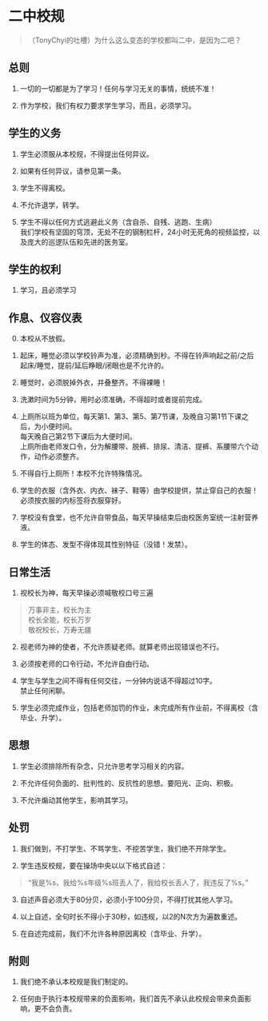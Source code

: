 # 二中校规

> （TonyChyi的吐槽）为什么这么变态的学校都叫二中，是因为二吧？

## 总则

1. 一切的一切都是为了学习！任何与学习无关的事情，统统不准！

2. 作为学校，我们有权力要求学生学习，而且，必须学习。

## 学生的义务

1. 学生必须服从本校规，不得提出任何异议。

2. 如果有任何异议，请参见第一条。

3. 学生不得离校。

4. 不允许退学，转学。

5. 学生不得以任何方式逃避此义务（含自杀、自残、逃跑、生病）  
我们学校有坚固的穹顶，无处不在的钢制栏杆，24小时无死角的视频监控，以及庞大的巡逻队伍和先进的医务室。

## 学生的权利

1. 学习，且必须学习

## 作息、仪容仪表

0. 本校从不放假。

1. 起床，睡觉必须以学校铃声为准，必须精确到秒。不得在铃声响起之前/之后起床/睡觉，提前/延后睁眼/闭眼也是不允许的。

2. 睡觉时，必须脱掉外衣，并叠整齐。不得裸睡！

3. 洗漱时间为5分钟，用时必须准确，不得超时或者提前完成。

4. 上厕所以班为单位，每天第1、第3、第5、第7节课，及晚自习第1节下课之后，为小便时间。  
每天晚自己第2节下课后为大便时间。  
上厕所由老师发口令，分为解腰带、脱裤、排尿、清洁、提裤、系腰带六个动作，动作必须整齐。

5. 不得自行上厕所！本校不允许特殊情况。

6. 学生的衣服（含外衣、内衣、袜子、鞋等）由学校提供，禁止穿自己的衣服！必须按衣服的内标签将衣服穿好。

7. 学校没有食堂，也不允许自带食品，每天早操结束后由校医务室统一注射营养液。

8. 学生的体态、发型不得体现其性别特征（没错！发禁）。

## 日常生活

1. 视校长为神，每天早操必须喊敬校口号三遍  
> 万事非主，校长为主  
> 校长全能，校长万岁  
> 敬祝校长，万寿无疆

2. 视老师为神的使者，不允许质疑老师。就算老师出现错误也不行。

3. 必须按老师的口令行动，不允许自由行动。

4. 学生与学生之间不得有任何交往，一分钟内说话不得超过10字。  
禁止任何闲聊。

5. 学生必须完成作业，包括老师加罚的作业，未完成所有作业前，不得离校（含毕业、升学）。

## 思想

1. 学生必须排除所有杂念，只允许思考学习相关的内容。

2. 不允许任何负面的、批判性的、反抗性的思想。要阳光、正向、积极。

3. 不允许煽动其他学生，影响其学习。

## 处罚

1. 我们做到，不打学生、不骂学生、不挖苦学生，我们绝不开除学生。

2. 学生违反校规，要在操场中央以以下格式自述：  
> “我是%s，我给%s年级%s班丢人了，我给校长丢人了，我违反了%s。”

3. 自述声音必须大于80分贝，必须小于100分贝，不得打扰其他人学习。

4. 以上自述，全句时长不得小于30秒，如违规，以2的N次方为遍数重述。

5. 在自述完成前，我们不允许各种原因离校（含毕业、升学）。

## 附则

1. 我们绝不承认本校规是我们制定的。

2. 任何由于执行本校规带来的负面影响，我们首先不承认此校规会带来负面影响，更不会负责。
